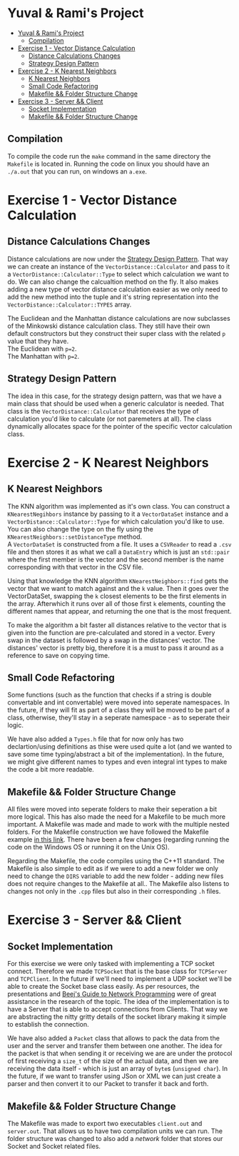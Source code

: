 # Yuval & Rami's Project

- [Yuval \& Rami's Project](#yuval--ramis-project)
	- [Compilation](#compilation)
- [Exercise 1 - Vector Distance Calculation](#exercise-1---vector-distance-calculation)
	- [Distance Calculations Changes](#distance-calculations-changes)
	- [Strategy Design Pattern](#strategy-design-pattern)
- [Exercise 2 - K Nearest Neighbors](#exercise-2---k-nearest-neighbors)
	- [K Nearest Neighbors](#k-nearest-neighbors)
	- [Small Code Refactoring](#small-code-refactoring)
	- [Makefile \&\& Folder Structure Change](#makefile--folder-structure-change)
- [Exercise 3 - Server \&\& Client](#exercise-3---server--client)
	- [Socket Implementation](#socket-implementation)
	- [Makefile \&\& Folder Structure Change](#makefile--folder-structure-change-1)

## Compilation
To compile the code run the `make` command in the same directory the `Makefile` is located in.
Running the code on linux you should have an `./a.out` that you can run, on windows an `a.exe`.

# Exercise 1 - Vector Distance Calculation
## Distance Calculations Changes
Distance calculations are now under the [Strategy Design Pattern](https://en.wikipedia.org/wiki/Strategy_pattern). That way we can create an instance of the `VectorDistance::Calculator` and pass to it a `VectorDistance::Calculator::Type` to select which calculation we want to do. We can also change the calcualtion method on the fly. It also makes adding a new type of vector distance calculation easier as we only need to add the new method into the tuple and it's string representation into the `VectorDistance::Calculator::TYPES` array.

The Euclidean and the Manhattan distance calculations are now subclasses of the Minkowski distance calculation class. They still have their own default constructors but they construct their super class with the related `p` value that they have.<br/>
The Euclidean with `p=2`.<br/>
The Manhattan with `p=2`.<br/>

## Strategy Design Pattern
The idea in this case, for the strategy design pattern, was that we have a main class that should be used when a generic calculator is needed. That class is the `VectorDistance::Calculator` that receives the type of calculation you'd like to calculate (or not paremeters at all). The class dynamically allocates space for the pointer of the specific vector calculation class.

# Exercise 2 - K Nearest Neighbors
## K Nearest Neighbors
The KNN algorithm was implemented as it's own class. You can construct a `KNearestNegihbors` instance by passing to it a `VectorDataSet` instance and a `VectorDistance::Calculator::Type` for which calculation you'd like to use. You can also change the type on the fly using the `KNearestNeighbors::setDistanceType` method.<br/>
A `VectorDataSet` is constructed from a file. It uses a `CSVReader` to read a `.csv` file and then stores it as what we call a `DataEntry` which is just an `std::pair` where the first member is the vector and the second member is the name corresponding with that vector in the CSV file.

Using that knowledge the KNN algorithm `KNearestNeighbors::find` gets the vector that we want to match against and the `k` value. Then it goes over the VectorDataSet, swapping the `k` closest elements to be the first elements in the array. Afterwhich it runs over all of those first `k` elements, counting the different names that appear, and returning the one that is the most frequent.

To make the algorithm a bit faster all distances relative to the vector that is given into the function are pre-calculated and stored in a vector. Every swap in the dataset is followed by a swap in the distances' vector. The distances' vector is pretty big, therefore it is a must to pass it around as a reference to save on copying time.

## Small Code Refactoring
Some functions (such as the function that checks if a string is double convertable and int convertable) were moved into seperate namespaces. In the future, if they will fit as part of a class they will be moved to be part of a class, otherwise, they'll stay in a seperate namespace - as to seperate their logic.

We have also added a `Types.h` file that for now only has two declartion/using definitions as thise were used quite a lot (and we wanted to save some time typing/abstract a bit of the implementation). In the future, we might give different names to types and even integral int types to make the code a bit more readable.

## Makefile && Folder Structure Change
All files were moved into seperate folders to make their seperation a bit more logical. This has also made the need for a Makefile to be much more important. A Makefile was made and made to work with the multiple nested folders. For the Makefile construction we have followed the Makefile example [in this link](https://riptutorial.com/makefile/example/21376/building-from-different-source-folders-to-different-target-folders). There have been a few changes (regarding running the code on the Windows OS or running it on the Unix OS).

Regarding the Makefile, the code compiles using the C++11 standard. The Makefile is also simple to edit as if we were to add a new folder we only need to change the `DIRS` variable to add the new folder - adding new files does not require changes to the Makefile at all.. The Makefile also listens to changes not only in the `.cpp` files but also in their corresponding `.h` files.

# Exercise 3 - Server && Client
## Socket Implementation
For this exercise we were only tasked with implementing a TCP socket connect. Therefore we made `TCPSocket` that is the base class for `TCPServer` and `TCPClient`. In the future if we'll need to implement a UDP socket we'll be able to create the Socket base class easily.
As per resources, the presentations and [Beej's Guide to Network Programming](https://beej.us/guide/bgnet/html/) were of great assistance in the research of the topic. The idea of the implementation is to have a Server that is able to accept connections from Clients. That way we are abstracting the nitty gritty details of the socket library making it simple to establish the connection.

We have also added a `Packet` class that allows to pack the data from the user and the server and transfer them between one another. The idea for the packet is that when sending it or receiving we are are under the protocol of first receiving a `size_t` of the size of the actual data, and then we are receiving the data itself - which is just an array of `byte`s (`unsigned char`). In the future, if we want to transfer using JSon or XML we can just create a parser and then convert it to our Packet to transfer it back and forth.

## Makefile && Folder Structure Change
The Makefile was made to export two executables `client.out` and `server.out`. That allows us to have two compilation units we can run. The folder structure was changed to also add a _network_ folder that stores our Socket and Socket related files.
